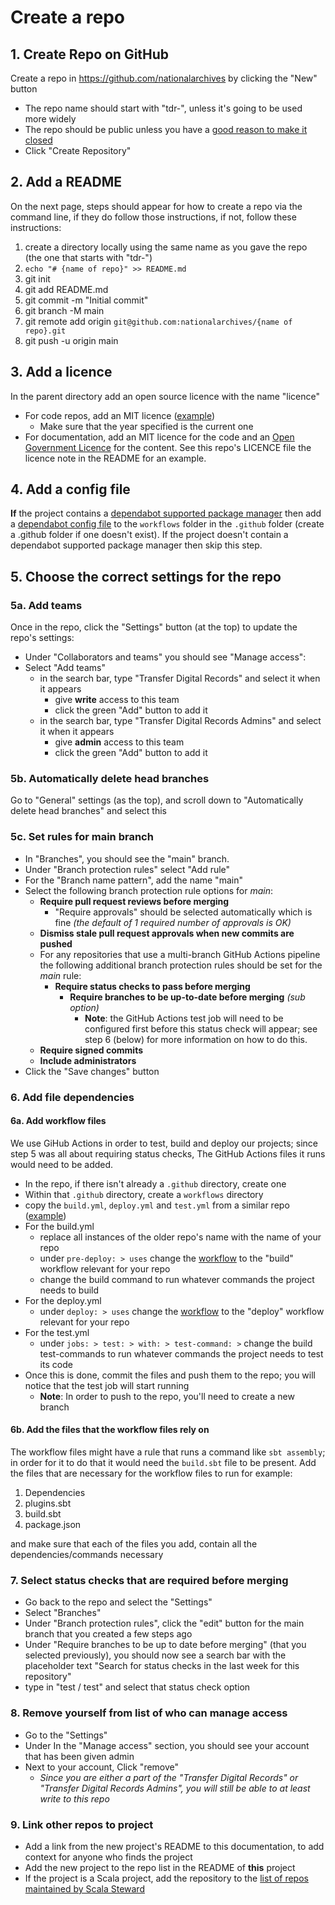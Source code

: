 # Create a repo

## 1. Create Repo on GitHub

Create a repo in <https://github.com/nationalarchives> by clicking the "New" button

* The repo name should start with "tdr-", unless it's going to be used more widely
* The repo should be public unless you have a [good reason to make it closed][open-code]
* Click "Create Repository"

## 2. Add a README

On the next page, steps should appear for how to create a repo via the command line, if they do follow those
instructions, if not, follow these instructions:

1. create a directory locally using the same name as you gave the repo (the one that starts with "tdr-")
2. `echo "# {name of repo}" >> README.md`
3. git init
4. git add README.md
5. git commit -m "Initial commit"
6. git branch -M main
7. git remote add origin `git@github.com:nationalarchives/{name of repo}.git`
8. git push -u origin main

## 3. Add a licence

In the parent directory add an open source licence with the name "licence"

* For code repos, add an MIT licence ([example][mvc-licence])
    * Make sure that the year specified is the current one
* For documentation, add an MIT licence for the code and an [Open Government Licence][ogl] for the content. See this
  repo's LICENCE file the licence note in the README for an example.

## 4. Add a config file

**If** the project contains a [dependabot supported package manager][supported-package-managers] then add
a [dependabot config file][dependabot-config]
to the `workflows` folder in the `.github` folder (create a .github folder if one doesn't exist). If the project doesn't
contain a dependabot supported package manager then skip this step.

## 5. Choose the correct settings for the repo

### 5a. Add teams

Once in the repo, click the "Settings" button (at the top) to update the repo's settings:

* Under "Collaborators and teams" you should see "Manage access":
* Select "Add teams"
    * in the search bar, type "Transfer Digital Records" and select it when it appears
        * give **write** access to this team
        * click the green "Add" button to add it
    * in the search bar, type "Transfer Digital Records Admins" and select it when it appears
        * give **admin** access to this team
        * click the green "Add" button to add it

### 5b. Automatically delete head branches

Go to "General" settings (as the top), and scroll down to "Automatically delete head branches" and select this

### 5c. Set rules for main branch

* In "Branches", you should see the "main" branch.
* Under "Branch protection rules" select "Add rule"
* For the "Branch name pattern", add the name "main"
* Select the following branch protection rule options for *main*:
    * **Require pull request reviews before merging**
        * "Require approvals" should be selected automatically which is fine *(the default of 1 required number of
          approvals is OK)*
    * **Dismiss stale pull request approvals when new commits are pushed**
    * For any repositories that use a multi-branch GitHub Actions pipeline the following additional branch protection
      rules should be set for the *main* rule:
        * **Require status checks to pass before merging**
            * **Require branches to be up-to-date before merging** *(sub option)*
                * **Note**: the GitHub Actions test job will need to be configured first before this status check will
                  appear; see step 6 (below) for more information on how to do this.
    * **Require signed commits**
    * **Include administrators**
* Click the "Save changes" button

### 6. Add file dependencies

#### 6a. Add workflow files

We use GiHub Actions in order to test, build and deploy our projects; since step 5 was all about requiring status checks,
The GitHub Actions files it runs would need to be added.

* In the repo, if there isn't already a `.github` directory, create one
* Within that `.github` directory, create a `workflows` directory
* copy the `build.yml`, `deploy.yml` and `test.yml` from a similar repo ([example][example-repo-workflow-files])
* For the build.yml
    * replace all instances of the older repo's name with the name of your repo
    * under `pre-deploy: > uses` change the [workflow][workflow-files] to the "build" workflow relevant for your repo
    * change the build command to run whatever commands the project needs to build
* For the deploy.yml
    * under `deploy: > uses` change the [workflow][workflow-files] to the "deploy" workflow relevant for your repo
* For the test.yml
    * under `jobs: > test: > with: > test-command: >` change the build test-commands to run whatever commands the
      project needs to test its code
* Once this is done, commit the files and push them to the repo; you will notice that the test job will start running
    * **Note**: In order to push to the repo, you'll need to create a new branch

#### 6b. Add the files that the workflow files rely on

The workflow files might have a rule that runs a command like `sbt assembly`; in order for it to do that it would need
the `build.sbt` file to be present. Add the files that are necessary for the workflow files to run for example:

1. Dependencies
2. plugins.sbt
3. build.sbt
4. package.json

and make sure that each of the files you add, contain all the dependencies/commands necessary

### 7. Select status checks that are required before merging

* Go back to the repo and select the "Settings"
* Select "Branches"
* Under "Branch protection rules", click the "edit" button for the main branch that you created a few steps ago
* Under "Require branches to be up to date before merging" (that you selected previously), you should now see a search
  bar with the placeholder text "Search for status checks in the last week for this repository"
* type in "test / test" and select that status check option

### 8. Remove yourself from list of who can manage access

* Go to the "Settings"
* Under In the "Manage access" section, you should see your account that has been given admin
* Next to your account, Click "remove"
    * *Since you are either a part of the "Transfer Digital Records" or "Transfer Digital Records Admins", you will
      still be able to at least write to this repo*

### 9. Link other repos to project

* Add a link from the new project's README to this documentation, to add context for anyone who finds the project
* Add the new project to the repo list in the README of **this** project
* If the project is a Scala project, add the repository to the [list of repos maintained by Scala Steward]

[dependabot-config]: https://docs.github.com/en/free-pro-team@latest/github/administering-a-repository/enabling-and-disabling-version-updates

[example-repo-workflow-files]: https://github.com/nationalarchives/tdr-consignment-api/tree/master/.github/workflows

[supported-package-managers]: https://docs.github.com/en/code-security/dependabot/dependabot-version-updates/about-dependabot-version-updates#supported-repositories-and-ecosystems

[open-code]: https://www.gov.uk/government/publications/open-source-guidance/when-code-should-be-open-or-closed

[mvc-licence]: https://github.com/nationalarchives/tdr-prototype-mvc/blob/master/LICENCE

[ogl]: http://www.nationalarchives.gov.uk/doc/open-government-licence/version/3/

[list of repos maintained by Scala Steward]: https://github.com/nationalarchives/tdr-github-actions/blob/main/repos.md

[workflow-files]: https://github.com/nationalarchives/tdr-github-actions/tree/main/.github/workflows
